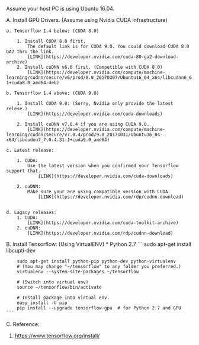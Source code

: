 Assume your host PC is using Ubuntu 16.04.

A. Install GPU Drivers. (Assume using Nvidia CUDA infrastructure) 

    a. Tensorflow 1.4 below: (CUDA 8.0) 

        1. Install CUDA 8.0 first. 
            The default link is for CUDA 9.0. You could download CUDA 8.0 GA2 thru the link.
            [LINK](https://developer.nvidia.com/cuda-80-ga2-download-archive) 
        2. Install cuDNN v6.0 first. (Competible with CUDA 8.0) 
            [LINK](https://developer.nvidia.com/compute/machine-learning/cudnn/secure/v6/prod/8.0_20170307/Ubuntu16_04_x64/libcudnn6_6.0.20-1+cuda8.0_amd64-deb) 

    b. Tensorflow 1.4 above: (CUDA 9.0) 

        1. Install CUDA 9.0: (Sorry, Nvidia only provide the latest relese.) 
            [LINK](https://developer.nvidia.com/cuda-downloads) 

        2. Install cuDNN v7.0.4 if you are using CUDA 9.0.
            [LINK](https://developer.nvidia.com/compute/machine-learning/cudnn/secure/v7.0.4/prod/9.0_20171031/Ubuntu16_04-x64/libcudnn7_7.0.4.31-1+cuda9.0_amd64) 

    c. Latest release: 

        1. CUDA: 
            Use the latest version when you confirmed your Tensorflow support that.
                [LINK](https://developer.nvidia.com/cuda-downloads) 

        2. cuDNN: 
            Make sure your are using compatible version with CUDA.
                [LINK](https://developer.nvidia.com/rdp/cudnn-download) 
        

    d. Lagacy releases: 
        1. CUDA: 
            [LINK](https://developer.nvidia.com/cuda-toolkit-archive) 
        2. cuDNN: 
            [LINK](https://developer.nvidia.com/rdp/cudnn-download) 

B. Install Tensorflow: (Using VirtualENV) 
    * Python 2.7
    ```
        sudo apt-get install libcupti-dev
        
        sudo apt-get install python-pip python-dev python-virtualenv
        # (You may change "~/tensorflow" to any folder you preferred.)
        virtualenv --system-site-packages ~/tensorflow

        # (Switch into virtual env)
        source ~/tensorflow/bin/activate

        # Install package into virtual env.
        easy_install -U pip
        pip install --upgrade tensorflow-gpu  # for Python 2.7 and GPU
    ```

C. Reference:
  1. https://www.tensorflow.org/install/

